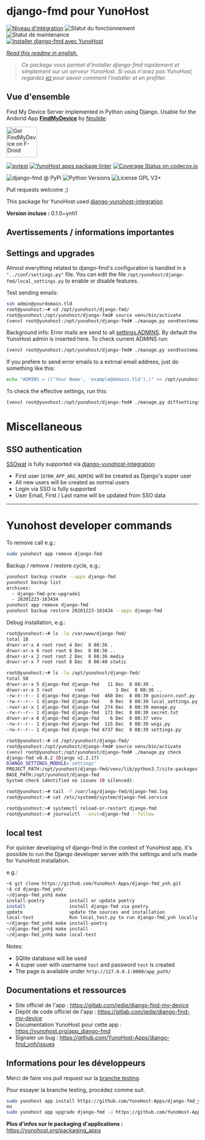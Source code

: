 <!--
N.B.: This README was automatically generated by https://github.com/YunoHost/apps/tree/master/tools/README-generator
It shall NOT be edited by hand.
-->

# django-fmd pour YunoHost

[![Niveau d'intégration](https://dash.yunohost.org/integration/django-fmd.svg)](https://dash.yunohost.org/appci/app/django-fmd) ![Statut du fonctionnement](https://ci-apps.yunohost.org/ci/badges/django-fmd.status.svg) ![Statut de maintenance](https://ci-apps.yunohost.org/ci/badges/django-fmd.maintain.svg)  
[![Installer django-fmd avec YunoHost](https://install-app.yunohost.org/install-with-yunohost.svg)](https://install-app.yunohost.org/?app=django-fmd)

*[Read this readme in english.](./README.md)*

> *Ce package vous permet d'installer django-fmd rapidement et simplement sur un serveur YunoHost.
Si vous n'avez pas YunoHost, regardez [ici](https://yunohost.org/#/install) pour savoir comment l'installer et en profiter.*

## Vue d'ensemble

Find My Device Server implemented in Python using Django.
Usable for the Andorid App [**FindMyDevice**](https://gitlab.com/Nulide/findmydevice/) by [Nnulide](https://nulide.de/):

[<img src="https://fdroid.gitlab.io/artwork/badge/get-it-on.png" alt="Get FindMyDevice on F-Droid" height="80">](https://f-droid.org/packages/de.nulide.findmydevice/)

[![pytest](https://github.com/YunoHost-Apps/django-fmd_ynh/actions/workflows/pytest.yml/badge.svg?branch=master)](https://github.com/YunoHost-Apps/django-fmd_ynh/actions/workflows/pytest.yml) [![YunoHost apps package linter](https://github.com/YunoHost-Apps/django-fmd_ynh/actions/workflows/package_linter.yml/badge.svg)](https://github.com/YunoHost-Apps/django-fmd_ynh/actions/workflows/package_linter.yml) [![Coverage Status on codecov.io](https://codecov.io/gh/YunoHost-Apps/django-fmd_ynh/branch/master/graph/badge.svg)](https://codecov.io/gh/YunoHost-Apps/django-fmd_ynh)

![django-fmd @ PyPi](https://img.shields.io/pypi/v/django-fmd?label=django-fmd%20%40%20PyPi)
![Python Versions](https://img.shields.io/pypi/pyversions/django-fmd)
![License GPL V3+](https://img.shields.io/pypi/l/django-fmd)

Pull requests welcome ;)

This package for YunoHost used [django-yunohost-integration](https://github.com/YunoHost-Apps/django_yunohost_integration)


**Version incluse :** 0.1.0~ynh1
## Avertissements / informations importantes

## Settings and upgrades

Almost everything related to django-fmd's configuration is handled in a `"../conf/settings.py"` file.
You can edit the file `/opt/yunohost/django-fmd/local_settings.py` to enable or disable features.

Test sending emails:

```bash
ssh admin@yourdomain.tld
root@yunohost:~# cd /opt/yunohost/django-fmd/
root@yunohost:/opt/yunohost/django-fmd# source venv/bin/activate
(venv) root@yunohost:/opt/yunohost/django-fmd# ./manage.py sendtestemail --admins
```

Background info: Error mails are send to all [settings.ADMINS](https://docs.djangoproject.com/en/2.2/ref/settings/#std:setting-ADMINS). By default the YunoHost admin is inserted here.
To check current ADMINS run:

```bash
(venv) root@yunohost:/opt/yunohost/django-fmd# ./manage.py sendtestemail --admins
```

If you prefere to send error emails to a extrnal email address, just do something like this:

```bash
echo "ADMINS = (('Your Name', 'example@domain.tld'),)" >> /opt/yunohost/django-fmd/local_settings.py
```

To check the effective settings, run this:
```bash
(venv) root@yunohost:/opt/yunohost/django-fmd# ./manage.py diffsettings
```


# Miscellaneous


## SSO authentication

[SSOwat](https://github.com/YunoHost/SSOwat) is fully supported via [django-yunohost-integration](https://github.com/YunoHost-Apps/django_yunohost_integration):

* First user (`$YNH_APP_ARG_ADMIN`) will be created as Django's super user
* All new users will be created as normal users
* Login via SSO is fully supported
* User Email, First / Last name will be updated from SSO data


---

# Yunohost developer commands

To remove call e.g.:
```bash
sudo yunohost app remove django-fmd
```

Backup / remove / restore cycle, e.g.:
```bash
yunohost backup create --apps django-fmd
yunohost backup list
archives:
  - django-fmd-pre-upgrade1
  - 20201223-163434
yunohost app remove django-fmd
yunohost backup restore 20201223-163434 --apps django-fmd
```

Debug installation, e.g.:
```bash
root@yunohost:~# ls -la /var/www/django-fmd/
total 18
drwxr-xr-x 4 root root 4 Dec  8 08:36 .
drwxr-xr-x 6 root root 6 Dec  8 08:36 ..
drwxr-xr-x 2 root root 2 Dec  8 08:36 media
drwxr-xr-x 7 root root 8 Dec  8 08:40 static

root@yunohost:~# ls -la /opt/yunohost/django-fmd/
total 58
drwxr-xr-x 5 django-fmd django-fmd   11 Dec  8 08:39 .
drwxr-xr-x 3 root        root           3 Dec  8 08:36 ..
-rw-r--r-- 1 django-fmd django-fmd  460 Dec  8 08:39 gunicorn.conf.py
-rw-r--r-- 1 django-fmd django-fmd    0 Dec  8 08:39 local_settings.py
-rwxr-xr-x 1 django-fmd django-fmd  274 Dec  8 08:39 manage.py
-rw-r--r-- 1 django-fmd django-fmd  171 Dec  8 08:39 secret.txt
drwxr-xr-x 6 django-fmd django-fmd    6 Dec  8 08:37 venv
-rw-r--r-- 1 django-fmd django-fmd  115 Dec  8 08:39 wsgi.py
-rw-r--r-- 1 django-fmd django-fmd 4737 Dec  8 08:39 settings.py

root@yunohost:~# cd /opt/yunohost/django-fmd/
root@yunohost:/opt/yunohost/django-fmd# source venv/bin/activate
(venv) root@yunohost:/opt/yunohost/django-fmd# ./manage.py check
django-fmd v0.8.2 (Django v2.2.17)
DJANGO_SETTINGS_MODULE='settings'
PROJECT_PATH:/opt/yunohost/django-fmd/venv/lib/python3.7/site-packages
BASE_PATH:/opt/yunohost/django-fmd
System check identified no issues (0 silenced).

root@yunohost:~# tail -f /var/log/django-fmd/django-fmd.log
root@yunohost:~# cat /etc/systemd/system/django-fmd.service

root@yunohost:~# systemctl reload-or-restart django-fmd
root@yunohost:~# journalctl --unit=django-fmd --follow
```

## local test

For quicker developing of django-fmd in the context of YunoHost app,
it's possible to run the Django developer server with the settings
and urls made for YunoHost installation.

e.g.:
```bash
~$ git clone https://github.com/YunoHost-Apps/django-fmd_ynh.git
~$ cd django-fmd_ynh/
~/django-fmd_ynh$ make
install-poetry         install or update poetry
install                install django-fmd via poetry
update                 update the sources and installation
local-test             Run local_test.py to run django-fmd_ynh locally
~/django-fmd_ynh$ make install-poetry
~/django-fmd_ynh$ make install
~/django-fmd_ynh$ make local-test
```

Notes:

* SQlite database will be used
* A super user with username `test` and password `test` is created
* The page is available under `http://127.0.0.1:8000/app_path/`

## Documentations et ressources

* Site officiel de l'app : <https://gitlab.com/jedie/django-find-my-device>
* Dépôt de code officiel de l'app : <https://gitlab.com/jedie/django-find-my-device>
* Documentation YunoHost pour cette app : <https://yunohost.org/app_django-fmd>
* Signaler un bug : <https://github.com/YunoHost-Apps/django-fmd_ynh/issues>

## Informations pour les développeurs

Merci de faire vos pull request sur la [branche testing](https://github.com/YunoHost-Apps/django-fmd_ynh/tree/testing).

Pour essayer la branche testing, procédez comme suit.

``` bash
sudo yunohost app install https://github.com/YunoHost-Apps/django-fmd_ynh/tree/testing --debug
ou
sudo yunohost app upgrade django-fmd -u https://github.com/YunoHost-Apps/django-fmd_ynh/tree/testing --debug
```

**Plus d'infos sur le packaging d'applications :** <https://yunohost.org/packaging_apps>
